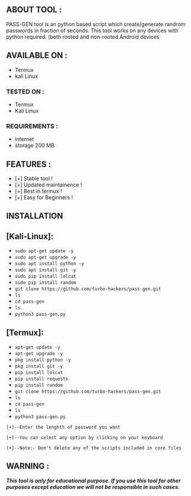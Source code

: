## ABOUT TOOL :

PASS-GEN tool is an python based script which create/generate randrom passwords in fraction of seconds. This tool works on any devices with python required. (both rooted and non-rooted Android devices



## AVAILABLE ON :

* Termux
* kali Linux

### TESTED ON :

* Termux
* Kali Linux

### REQUIREMENTS :
* internet
* storage 200 MB

## FEATURES :
* [+] Stable tool !
* [+] Updated maintainence !
* [+] Best in termux !
* [+] Easy for Beginners !

## INSTALLATION 

## [Kali-Linux]:

* `sudo apt-get update -y`
* `sudo apt-get upgrade -y`
* `sudo apt install python -y`
* `sudo apt install git -y`
* `sudo pip install lolcat`
* `sudo pip install random`
* `git clone https://github.com/turbo-hackers/pass-gen.git`
* `ls`
* `cd pass-gen`
* `ls`
* `python3 pass-gen.py`

## [Termux]:

* `apt-get update -y`
* `apt-get upgrade -y`
* `pkg install python -y`
* `pkg install git -y`
* `pip install lolcat`
* `pip install requests`
* `pip install random`
* `git clone https://github.com/turbo-hackers/pass-gen.git`
* `ls`
* `cd pass-gen`
* `ls`
* `python3 pass-gen.py`
```
[+]--Enter the lenghth of password you want

[+]--You can select any option by clicking on your keyboard

[+]--Note:- Don't delete any of the scripts included in core files
```

## WARNING : 
***This tool is only for educational purpose. If you use this tool for other purposes except education we will not be responsible in such cases.***
